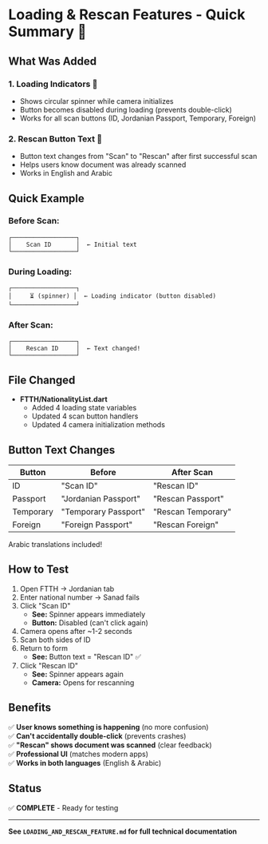 # Loading & Rescan Features - Quick Summary 🎯

## What Was Added

### 1. **Loading Indicators** 🔄
- Shows circular spinner while camera initializes
- Button becomes disabled during loading (prevents double-click)
- Works for all scan buttons (ID, Jordanian Passport, Temporary, Foreign)

### 2. **Rescan Button Text** 🔄
- Button text changes from "Scan" to "Rescan" after first successful scan
- Helps users know document was already scanned
- Works in English and Arabic

## Quick Example

### Before Scan:
```
┌──────────────────┐
│    Scan ID       │  ← Initial text
└──────────────────┘
```

### During Loading:
```
┌──────────────────┐
│     ⏳ (spinner) │  ← Loading indicator (button disabled)
└──────────────────┘
```

### After Scan:
```
┌──────────────────┐
│    Rescan ID     │  ← Text changed!
└──────────────────┘
```

## File Changed
- **FTTH/NationalityList.dart**
  - Added 4 loading state variables
  - Updated 4 scan button handlers
  - Updated 4 camera initialization methods

## Button Text Changes

| Button | Before | After Scan |
|--------|--------|------------|
| ID | "Scan ID" | "Rescan ID" |
| Passport | "Jordanian Passport" | "Rescan Passport" |
| Temporary | "Temporary Passport" | "Rescan Temporary" |
| Foreign | "Foreign Passport" | "Rescan Foreign" |

Arabic translations included!

## How to Test

1. Open FTTH → Jordanian tab
2. Enter national number → Sanad fails
3. Click "Scan ID"
   - **See:** Spinner appears immediately
   - **Button:** Disabled (can't click again)
4. Camera opens after ~1-2 seconds
5. Scan both sides of ID
6. Return to form
   - **See:** Button text = "Rescan ID" ✅
7. Click "Rescan ID"
   - **See:** Spinner appears again
   - **Camera:** Opens for rescanning

## Benefits

✅ **User knows something is happening** (no more confusion)  
✅ **Can't accidentally double-click** (prevents crashes)  
✅ **"Rescan" shows document was scanned** (clear feedback)  
✅ **Professional UI** (matches modern apps)  
✅ **Works in both languages** (English & Arabic)  

## Status

✅ **COMPLETE** - Ready for testing

---

**See `LOADING_AND_RESCAN_FEATURE.md` for full technical documentation**
